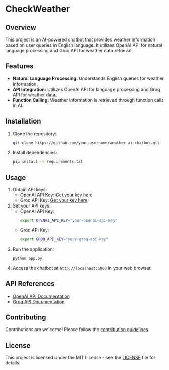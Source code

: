 # CheckWeather

## Overview
This project is an AI-powered chatbot that provides weather information based on user queries in English language. It utilizes OpenAI API for natural language processing and Groq API for weather data retrieval.

## Features
- **Natural Language Processing:** Understands English queries for weather information.
- **API Integration:** Utilizes OpenAI API for language processing and Groq API for weather data.
- **Function Calling:** Weather information is retrieved through function calls in AI.

## Installation
1. Clone the repository:
   ```bash
   git clone https://github.com/your-username/weather-ai-chatbot.git
   ```
2. Install dependencies:
   ```bash
   pip install -r requirements.txt
   ```

## Usage
1. Obtain API keys:
   - OpenAI API Key: [Get your key here](https://openai.com/)
   - Groq API Key: [Get your key here](https://groq.io/)
2. Set your API keys:
   - OpenAI API Key:
     ```bash
     export OPENAI_API_KEY="your-openai-api-key"
     ```
   - Groq API Key:
     ```bash
     export GROQ_API_KEY="your-groq-api-key"
     ```
3. Run the application:
   ```bash
   python app.py
   ```
4. Access the chatbot at `http://localhost:5000` in your web browser.

## API References
- [OpenAI API Documentation](https://beta.openai.com/docs/)
- [Groq API Documentation](https://groq.io/docs/)

## Contributing
Contributions are welcome! Please follow the [contribution guidelines](CONTRIBUTING.md).

## License
This project is licensed under the MIT License - see the [LICENSE](LICENSE) file for details.
